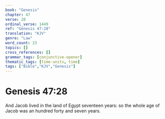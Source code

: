 ```yaml
---
book: "Genesis"
chapter: 47
verse: 28
ordinal_verse: 1449
ref: "Genesis 47:28"
translation: "KJV"
genre: "Law"
word_count: 23
topics: []
cross_references: []
grammar_tags: [conjunctive-opener]
thematic_tags: [time-units, time]
tags: ["Bible","KJV","Genesis"]
---
```


# Genesis 47:28

And Jacob lived in the land of Egypt seventeen years: so the whole age of Jacob was an hundred forty and seven years.
